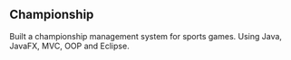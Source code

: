 ## Championship
Built a championship management system for sports games.
Using Java, JavaFX, MVC, OOP and Eclipse.
